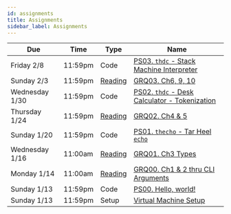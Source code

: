 ```yaml
---
id: assignments
title: Assignments
sidebar_label: Assignments
---
```


| Due             |Time    | Type         | Name                                                                         |
|-----------------|--------|--------------|------------------------------------------------------------------------------|
| Friday 2/8      |11:59pm | Code         | [PS03. `thdc` - Stack Machine Interpreter](/docs/ps03-thdc-stack-machine.pdf)|
| Sunday 2/3      |11:59pm | [Reading][1] | [GRQ03. Ch6, 9, 10](/docs/grqs/grq03-exprs-structs-enums.pdf)                |
| Wednesday 1/30  |11:59pm | Code         | [PS02. `thdc` - Desk Calculator - Tokenization](/docs/ps02-thdc-tokens.pdf)  |
| Thursday 1/24   |11:59pm | [Reading][1] | [GRQ02. Ch4 & 5](/docs/grqs/grq02-ownership-references.pdf)                  |
| Sunday 1/20     |11:59pm | Code         | [PS01. `thecho` - Tar Heel `echo`](/docs/ps01-thecho.pdf)                    |
| Wednesday 1/16  |11:00am | [Reading][1] | [GRQ01. Ch3 Types](/docs/grqs/grq01-programming-rust-ch3.pdf)                |
| Monday 1/14     |11:00am | [Reading][1] | [GRQ00. Ch1 & 2 thru CLI Arguments](/docs/grqs/grq00-book-ch1-ch2.pdf)       |
| Sunday 1/13     |11:59pm | Code         | [PS00. Hello, world!](/docs/ps00-hello-world.pdf)                            |
| Sunday 1/13     |11:59pm | Setup        | [Virtual Machine Setup](/docs/unc-comp-vm-setup.pdf)                         |

[1]: /docs/course-materials#pulling-updates-from-upstream